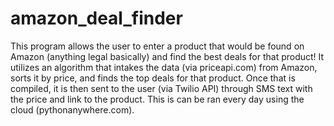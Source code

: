 # amazon_deal_finder
This program allows the user to enter a product that would be found on Amazon (anything legal basically) and find the best deals
for that product! It utilizes an algorithm that intakes the data (via priceapi.com) from Amazon, sorts it by price, and finds the top
deals for that product. Once that is compiled, it is then sent to the user (via Twilio API) through SMS text with the price and link
to the product. This is can be ran every day using the cloud (pythonanywhere.com). 
